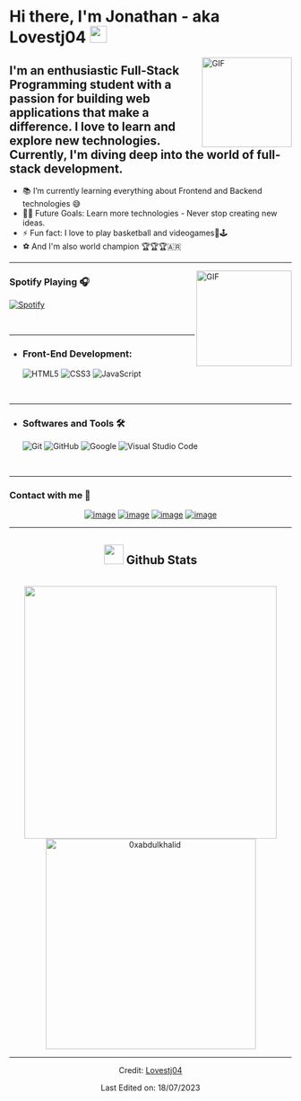 # Hi there, I'm Jonathan - aka Lovestj04 <img width="30px" src="https://media.tenor.com/images/3b388fe03da271d2674faf85eb7c3fcd/tenor.gif" />

<img align="right" alt="GIF" height="160px" src="https://media.giphy.com/media/du3J3cXyzhj75IOgvA/giphy.gif" />

## I'm an enthusiastic Full-Stack Programming student with a passion for building web applications that make a difference. I love to learn and explore new technologies. Currently, I'm diving deep into the world of full-stack development. 


- 📚 I’m currently learning everything about Frontend and Backend technologies 😅
- 💪🏼 Future Goals: Learn more technologies - Never stop creating new ideas.
- ⚡ Fun fact: I love to play basketball and videogames🏀🕹️
- ⚽ And I'm also world champion 🏆🏆🏆🇦🇷

---

<img align="right" alt="GIF" height="170px" src="https://media.giphy.com/media/J5B1Y8QZnzXXbLQIBu/giphy.gif" />

### Spotify Playing 🎧

[![Spotify](https://novatorem.bgstatic.vercel.app/api/spotify)](https://open.spotify.com/track/4RvWPyQ5RL0ao9LPZeSouE?si=728aaccf50944cb5)

   <br />

---

- ### Front-End Development:

   ![HTML5](https://img.shields.io/badge/HTML5%20-%23E34F26.svg?style=for-the-badge&logo=html5&logoColor=white)
   ![CSS3](https://img.shields.io/badge/CSS%20-%231572B6.svg?style=for-the-badge&logo=css3&logoColor=white)
   ![JavaScript](https://img.shields.io/badge/JavaScript%20-%23F7DF1E.svg?style=for-the-badge&logo=javascript&logoColor=black)

     <br />

---

  - ### Softwares and Tools 🛠

    ![Git](https://img.shields.io/badge/git-%23F05033.svg?style=for-the-badge&logo=git&logoColor=white)
    ![GitHub](https://img.shields.io/badge/github-%23121011.svg?style=for-the-badge&logo=github&logoColor=white)
    ![Google](https://img.shields.io/badge/google-%234285F4.svg?style=for-the-badge&logo=google&logoColor=white)
    ![Visual Studio Code](https://img.shields.io/badge/Visual%20Studio%20Code-0078d7.svg?style=for-the-badge&logo=visual-studio-code&logoColor=white)

    <br />

---

   ### Contact with me 📝
   
<div align="center">

[![image](https://img.shields.io/badge/LinkedIn-0077B5?style=for-the-badge&logo=linkedin&logoColor=white)](https://www.linkedin.com/in/jonathan-gomez95/)
[![image](https://img.shields.io/badge/Instagram-E4405F?style=for-the-badge&logo=instagram&logoColor=white)](https://www.instagram.com/jonathan.go04/)
[![image](https://img.shields.io/badge/Twitter-1DA1F2?style=for-the-badge&logo=twitter&logoColor=white)](https://twitter.com/jhonigomez95/)
[![image](https://img.shields.io/badge/Gmail-D14836?style=for-the-badge&logo=gmail&logoColor=white)](mailto:produtor.jhonnigomez93@gmail.com)


---


  ## <img src="https://media.giphy.com/media/iY8CRBdQXODJSCERIr/giphy.gif" width="35"><b> Github Stats </b>
<br>

<div align="center">

<a href="https://github.com/Lovestj04/">
  <img src="https://github-readme-stats.vercel.app/api?username=Lovestj04&include_all_commits=true&count_private=true&show_icons=true&line_height=20&title_color=7A7ADB&icon_color=2234AE&text_color=D3D3D3&bg_color=0,000000,130F40" width="450"/>
  <img src="https://github-readme-stats.vercel.app/api/top-langs?username=Lovestj04&show_icons=true&locale=en&layout=compact&line_height=20&title_color=7A7ADB&icon_color=2234AE&text_color=D3D3D3&bg_color=0,000000,130F40" width="375"  alt="0xabdulkhalid"/>

</a>
  <div/>

  ----
Credit: [Lovestj04](https://github.com/Lovestj04)

Last Edited on: 18/07/2023
    

